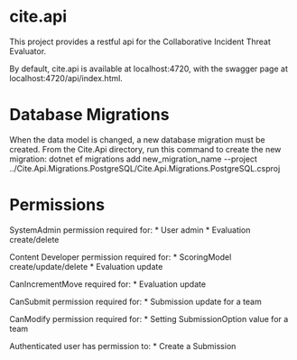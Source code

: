 # cite.api

This project provides a restful api for the Collaborative Incident Threat Evaluator.

By default, cite.api is available at localhost:4720, with the swagger page at localhost:4720/api/index.html.

# Database Migrations

When the data model is changed, a new database migration must be created.  From the Cite.Api directory, run this command to create the new migration:
    dotnet ef migrations add new_migration_name --project ../Cite.Api.Migrations.PostgreSQL/Cite.Api.Migrations.PostgreSQL.csproj


# Permissions

SystemAdmin permission required for:
    * User admin
    * Evaluation create/delete

Content Developer permission required for:
    * ScoringModel create/update/delete
    * Evaluation update

CanIncrementMove required for:
    * Evaluation update

CanSubmit permission required for:
    * Submission update for a team

CanModify permission required for:
    * Setting SubmissionOption value for a team

Authenticated user has permission to:
    * Create a Submission

